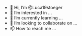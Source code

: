 - 👋 Hi, I’m @Luca19stoeger
- 👀 I’m interested in ...
- 🌱 I’m currently learning ...
- 💞️ I’m looking to collaborate on ...
- 📫 How to reach me ...

<!---
Luca19stoeger/Luca19stoeger is a ✨ special ✨ repository because its `README.md` (this file) appears on your GitHub profile.
You can click the Preview link to take a look at your changes.
--->
